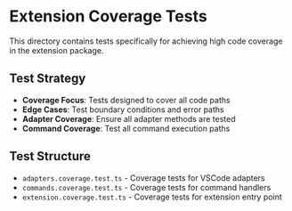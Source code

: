 # Extension Coverage Tests

This directory contains tests specifically for achieving high code coverage in the extension package.

## Test Strategy

- **Coverage Focus**: Tests designed to cover all code paths
- **Edge Cases**: Test boundary conditions and error paths
- **Adapter Coverage**: Ensure all adapter methods are tested
- **Command Coverage**: Test all command execution paths

## Test Structure

- `adapters.coverage.test.ts` - Coverage tests for VSCode adapters
- `commands.coverage.test.ts` - Coverage tests for command handlers
- `extension.coverage.test.ts` - Coverage tests for extension entry point
